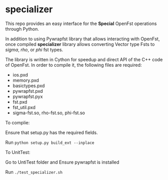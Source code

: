 # specializer

This repo provides an easy interface for the **Special** OpenFst operations through Python.

In addition to using Pywrapfst library that allows interacting with OpenFst, once compiled **specializer** library allows converting Vector type Fsts to *sigma*, *rho*, or *phi* fst types. 

The library is written in Cython for speedup and direct API of the C++ code of OpenFst.
In order to compile it, the following files are required:
* ios.pxd
* memory.pxd
* basictypes.pxd
* pywrapfst.pxd
* pywrapfst.pyx
* fst.pxd
* fst_util.pxd
* sigma-fst.so, rho-fst.so, phi-fst.so

To complie:

Ensure that setup.py has the required fields.

Run `python setup.py build_ext --inplace`

To UnitTest:

Go to UntiTest folder and Ensure pywrapfst is installed

Run `./test_specializer.sh`
